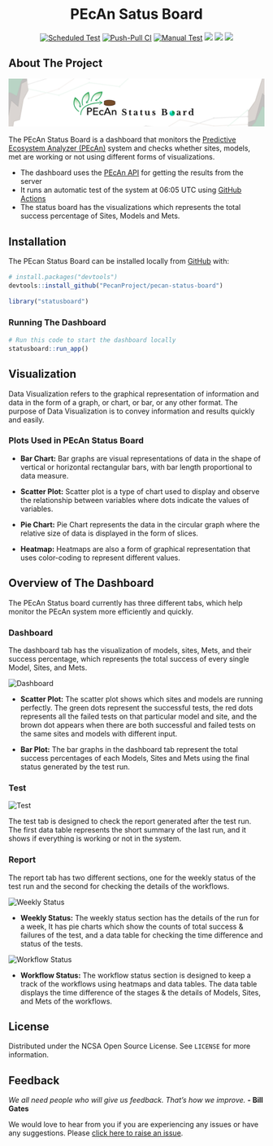 <h1 align="center">PEcAn Satus Board</h1>

<div align="center">
  
[![Scheduled Test](https://github.com/PecanProject/pecan-status-board/actions/workflows/auto-schedule.yaml/badge.svg)](https://github.com/PecanProject/pecan-status-board/actions/workflows/auto-schedule.yaml)
[![Push-Pull CI](https://github.com/PecanProject/pecan-status-board/actions/workflows/push-ci.yaml/badge.svg)](https://github.com/PecanProject/pecan-status-board/actions/workflows/push-ci.yaml)
[![Manual Test](https://github.com/PecanProject/pecan-status-board/actions/workflows/manual-test.yaml/badge.svg)](https://github.com/PecanProject/pecan-status-board/actions/workflows/manual-test.yaml)
<img src="https://img.shields.io/badge/R-276DC3?style=for-the-badge&logo=r&logoColor=white" />
<img src="https://img.shields.io/badge/CSS-239120?style=for-the-badge&logo=css3&logoColor=white" />
<img src ="https://img.shields.io/badge/GitHub_Actions-2088FF?style=for-the-badge&logo=github-actions&logoColor=white"/>
  
</div>

## About The Project

![PEcAn Status Board](readme/img/cover.png)

The PEcAn Status Board is a dashboard that monitors the [Predictive Ecosystem Analyzer (PEcAn)](https://github.com/PecanProject/pecan) system and checks whether sites, models, met are working or not using different forms of visualizations.

- The dashboard uses the [PEcAn API](https://github.com/PecanProject/rpecanapi) for getting the results from the server
- It runs an automatic test of the system at 06:05 UTC using [GitHub Actions](https://github.com/PecanProject/pecan-status-board/tree/main/.github/workflows)
- The status board has the visualizations which represents the total success percentage of Sites, Models and Mets.

## Installation

The PEcan Status Board can be installed locally from [GitHub](https://github.com/PecanProject/pecan-status-board) with:

``` r
# install.packages("devtools")
devtools::install_github("PecanProject/pecan-status-board")
```
``` r 
library("statusboard")
```
### Running The Dashboard
``` r
# Run this code to start the dashboard locally
statusboard::run_app()

```
## Visualization

Data Visualization refers to the graphical representation of information and data in the form of a graph, or chart, or bar, or any other format. The purpose of Data Visualization is to convey information and results quickly and easily.

### Plots Used in PEcAn Status Board

- **Bar Chart:** Bar graphs are visual representations of data in the shape of vertical or horizontal rectangular bars, with bar length proportional to data measure.

- **Scatter Plot:** Scatter plot is a type of chart used to display and observe the relationship between variables where dots indicate the values of variables.

- **Pie Chart:** Pie Chart represents the data in the circular graph where the relative size of data is displayed in the form of slices.

- **Heatmap:**  Heatmaps are also a form of graphical representation that uses color-coding to represent different values.

## Overview of The Dashboard

The PEcAn Status board currently has three different tabs, which help monitor the PEcAn system more efficiently and quickly.

### Dashboard 

The dashboard tab has the visualization of models, sites, Mets, and their success percentage, which represents ṭhe total success of every single Model, Sites, and Mets.

![Dashboard](readme/img/Dashboard.gif)

- **Scatter Plot:** The scatter plot shows which sites and models are running perfectly. The green dots represent the successful tests, the red dots represents all the failed tests on that particular model and site, and the brown dot appears when there are both successful and failed tests on the same sites and models with different input.

- **Bar Plot:** The bar graphs in the dashboard tab represent the total success percentages of each Models, Sites and Mets using the final status generated by the test run.

### Test

![Test](readme/img/test.gif)

The test tab is designed to check the report generated after the test run. The first data table represents the short summary of the last run, and it shows if everything is working or not in the system.

### Report 

The report tab has two different sections, one for the weekly status of the test run and the second for checking the details of the workflows.

![Weekly Status](readme/img/weekly_status.gif)

- **Weekly Status:** The weekly status section has the details of the run for a week, It has pie charts which show the counts of total success & failures of the test, and a data table for checking the time difference and status of the tests.

![Workflow Status](readme/img/workflow_status.gif)

- **Workflow Status:** The workflow status section is designed to keep a track of the workflows using heatmaps and data tables. The data table displays the time difference of the stages & the details of Models, Sites, and Mets of the workflows.

## License

Distributed under the NCSA Open Source License. See `LICENSE` for more information.

## Feedback

*We all need people who will give us feedback. That’s how we improve.* **- Bill Gates**

We would love to hear from you if you are experiencing any issues or have any suggestions. Please [click here to raise an issue](https://github.com/PecanProject/pecan-status-board/issues/new).